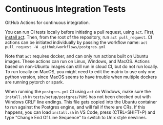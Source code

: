 # Continuous Integration Tests

GitHub Actions for continuous integration.

You can run CI tests locally before initiating a pull request, using `act`.  First, [install act](http://github.com/nektos/act).  Then, from the root of the repository, run `act pull_request`.  CI actions can be initiated individually by passing the workflow name: `act pull_request -W .github/workflows/postgres.yml`

Note that `act` requires docker, and can only run actions built on Ubuntu images.  These actions can run on Linux, Windows, and MacOS.  Actions based on non-Ubuntu images can still run in cloud CI, but do not run locally.  To run locally on MacOS, you might need to edit the matrix to use only one python version, since MacOS seems to have trouble when multiple dockers are running pytorch or spark.

When running the `postgres.yml` CI using `act` on Windows, make sure the `install.sh` in `tests/setup/postgres/PUMS` has not been checked out with Windows CRLF line endings.  This file gets copied into the Ubuntu container to run against the Postgres engine, and will fail if there are CRs.  If this happens, you can load `install.sh` in VS Code, press (CTRL+SHIFT+P) and type "Change End Of Line Sequence" to switch to Unix style newlines.